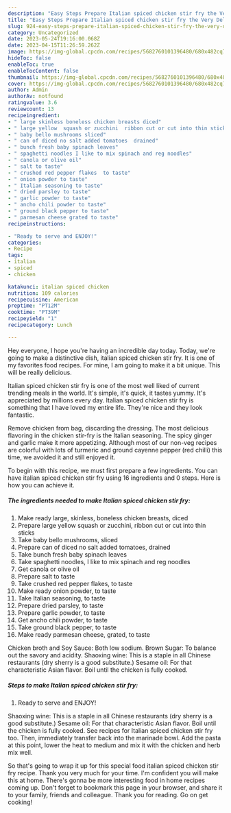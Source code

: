```yaml
---
description: "Easy Steps Prepare Italian spiced chicken stir fry the Very Delicious}"
title: "Easy Steps Prepare Italian spiced chicken stir fry the Very Delicious}"
slug: 924-easy-steps-prepare-italian-spiced-chicken-stir-fry-the-very-delicious
category: Uncategorized
date: 2023-05-24T19:16:00.068Z
date: 2023-04-15T11:26:59.262Z
image: https://img-global.cpcdn.com/recipes/5682760101396480/680x482cq70/italian-spiced-chicken-stir-fry-recipe-main-photo.jpg
hideToc: false
enableToc: true
enableTocContent: false
thumbnail: https://img-global.cpcdn.com/recipes/5682760101396480/680x482cq70/italian-spiced-chicken-stir-fry-recipe-main-photo.jpg
cover: https://img-global.cpcdn.com/recipes/5682760101396480/680x482cq70/italian-spiced-chicken-stir-fry-recipe-main-photo.jpg
author: Admin
authorAv: notfound
ratingvalue: 3.6
reviewcount: 13
recipeingredient:
- " large skinless boneless chicken breasts diced"
- " large yellow  squash or zucchini  ribbon cut or cut into thin sticks"
- " baby bello mushrooms sliced"
- " can of diced no salt added tomatoes  drained"
- " bunch fresh baby spinach leaves"
- " spaghetti noodles I like to mix spinach and reg noodles"
- " canola or olive oil"
- " salt to taste"
- " crushed red pepper flakes  to taste"
- " onion powder to taste"
- " Italian seasoning to taste"
- " dried parsley to taste"
- " garlic powder to taste"
- " ancho chili powder to taste"
- " ground black pepper to taste"
- " parmesan cheese grated to taste"
recipeinstructions:

- "Ready to serve and ENJOY!"
categories:
- Recipe
tags:
- italian
- spiced
- chicken

katakunci: italian spiced chicken 
nutrition: 109 calories
recipecuisine: American
preptime: "PT12M"
cooktime: "PT39M"
recipeyield: "1"
recipecategory: Lunch

---
```



Hey everyone, I hope you're having an incredible day today. Today, we're going to make a distinctive dish, italian spiced chicken stir fry. It is one of my favorites food recipes. For mine, I am going to make it a bit unique. This will be really delicious.

Italian spiced chicken stir fry is one of the most well liked of current trending meals in the world. It's simple, it's quick, it tastes yummy. It's appreciated by millions every day. Italian spiced chicken stir fry is something that I have loved my entire life. They're nice and they look fantastic.

Remove chicken from bag, discarding the dressing. The most delicious flavoring in the chicken stir-fry is the Italian seasoning. The spicy ginger and garlic make it more appetizing. Although most of our non-veg recipes are colorful with lots of turmeric and ground cayenne pepper (red chilli) this time, we avoided it and still enjoyed it.


To begin with this recipe, we must first prepare a few ingredients. You can have italian spiced chicken stir fry using 16 ingredients and 0 steps. Here is how you can achieve it.

<!--inarticleads1-->

##### The ingredients needed to make Italian spiced chicken stir fry:

1. Make ready  large, skinless, boneless chicken breasts, diced
1. Prepare  large yellow  squash or zucchini,  ribbon cut or cut into thin sticks
1. Take  baby bello mushrooms, sliced
1. Prepare  can of diced no salt added tomatoes,  drained
1. Take  bunch fresh baby spinach leaves
1. Take  spaghetti noodles, I like to mix spinach and reg noodles
1. Get  canola or olive oil
1. Prepare  salt to taste
1. Take  crushed red pepper flakes,  to taste
1. Make ready  onion powder, to taste
1. Take  Italian seasoning, to taste
1. Prepare  dried parsley, to taste
1. Prepare  garlic powder, to taste
1. Get  ancho chili powder, to taste
1. Take  ground black pepper, to taste
1. Make ready  parmesan cheese, grated, to taste


Chicken broth and Soy Sauce: Both low sodium. Brown Sugar: To balance out the savory and acidity. Shaoxing wine: This is a staple in all Chinese restaurants (dry sherry is a good substitute.) Sesame oil: For that characteristic Asian flavor. Boil until the chicken is fully cooked. 

<!--inarticleads2-->

##### Steps to make Italian spiced chicken stir fry:


1. Ready to serve and ENJOY!

Shaoxing wine: This is a staple in all Chinese restaurants (dry sherry is a good substitute.) Sesame oil: For that characteristic Asian flavor. Boil until the chicken is fully cooked. See recipes for Italian spiced chicken stir fry too. Then, immediately transfer back into the marinade bowl. Add the pasta at this point, lower the heat to medium and mix it with the chicken and herb mix well. 

So that's going to wrap it up for this special food italian spiced chicken stir fry recipe. Thank you very much for your time. I'm confident you will make this at home. There's gonna be more interesting food in home recipes coming up. Don't forget to bookmark this page in your browser, and share it to your family, friends and colleague. Thank you for reading. Go on get cooking!
